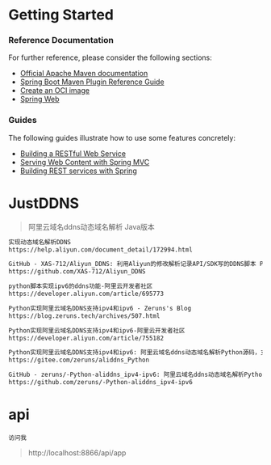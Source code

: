 # Getting Started

### Reference Documentation

For further reference, please consider the following sections:

* [Official Apache Maven documentation](https://maven.apache.org/guides/index.html)
* [Spring Boot Maven Plugin Reference Guide](https://docs.spring.io/spring-boot/docs/2.5.5/maven-plugin/reference/html/)
* [Create an OCI image](https://docs.spring.io/spring-boot/docs/2.5.5/maven-plugin/reference/html/#build-image)
* [Spring Web](https://docs.spring.io/spring-boot/docs/2.5.5/reference/htmlsingle/#boot-features-developing-web-applications)

### Guides

The following guides illustrate how to use some features concretely:

* [Building a RESTful Web Service](https://spring.io/guides/gs/rest-service/)
* [Serving Web Content with Spring MVC](https://spring.io/guides/gs/serving-web-content/)
* [Building REST services with Spring](https://spring.io/guides/tutorials/bookmarks/)

# JustDDNS

> 阿里云域名ddns动态域名解析 Java版本

```markdown
实现动态域名解析DDNS
https://help.aliyun.com/document_detail/172994.html

GitHub - XAS-712/Aliyun_DDNS: 利用Aliyun的修改解析记录API/SDK写的DDNS脚本 Py版本
https://github.com/XAS-712/Aliyun_DDNS

python脚本实现ipv6的ddns功能-阿里云开发者社区
https://developer.aliyun.com/article/695773

Python实现阿里云域名DDNS支持ipv4和ipv6 - Zeruns's Blog
https://blog.zeruns.tech/archives/507.html

Python实现阿里云域名DDNS支持ipv4和ipv6-阿里云开发者社区
https://developer.aliyun.com/article/755182

Python实现阿里云域名DDNS支持ipv4和ipv6: 阿里云域名ddns动态域名解析Python源码，支持ipv4和ipv6
https://gitee.com/zeruns/aliddns_Python

GitHub - zeruns/-Python-aliddns_ipv4-ipv6: 阿里云域名ddns动态域名解析Python源码
https://github.com/zeruns/-Python-aliddns_ipv4-ipv6
```

# api

`访问我`
> http://localhost:8866/api/app
